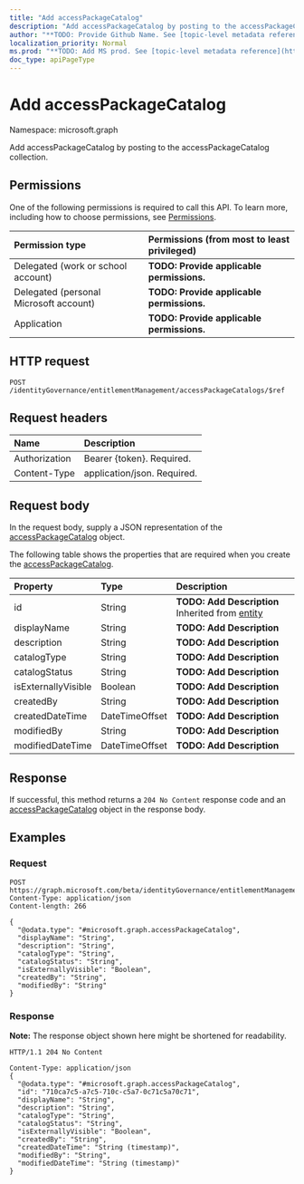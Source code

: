 ```yaml
---
title: "Add accessPackageCatalog"
description: "Add accessPackageCatalog by posting to the accessPackageCatalog collection."
author: "**TODO: Provide Github Name. See [topic-level metadata reference](https://msgo.azurewebsites.net/add/document/guidelines/metadata.html#topic-level-metadata)**"
localization_priority: Normal
ms.prod: "**TODO: Add MS prod. See [topic-level metadata reference](https://msgo.azurewebsites.net/add/document/guidelines/metadata.html#topic-level-metadata)**"
doc_type: apiPageType
---
```


# Add accessPackageCatalog
Namespace: microsoft.graph

Add accessPackageCatalog by posting to the accessPackageCatalog collection.

## Permissions
One of the following permissions is required to call this API. To learn more, including how to choose permissions, see [Permissions](/graph/permissions-reference).

|Permission type|Permissions (from most to least privileged)|
|:---|:---|
|Delegated (work or school account)|**TODO: Provide applicable permissions.**|
|Delegated (personal Microsoft account)|**TODO: Provide applicable permissions.**|
|Application|**TODO: Provide applicable permissions.**|

## HTTP request

<!-- {
  "blockType": "ignored"
}
-->
``` http
POST /identityGovernance/entitlementManagement/accessPackageCatalogs/$ref
```

## Request headers
|Name|Description|
|:---|:---|
|Authorization|Bearer {token}. Required.|
|Content-Type|application/json. Required.|

## Request body
In the request body, supply a JSON representation of the [accessPackageCatalog](../resources/accesspackagecatalog.md) object.

The following table shows the properties that are required when you create the [accessPackageCatalog](../resources/accesspackagecatalog.md).

|Property|Type|Description|
|:---|:---|:---|
|id|String|**TODO: Add Description** Inherited from [entity](../resources/entity.md)|
|displayName|String|**TODO: Add Description**|
|description|String|**TODO: Add Description**|
|catalogType|String|**TODO: Add Description**|
|catalogStatus|String|**TODO: Add Description**|
|isExternallyVisible|Boolean|**TODO: Add Description**|
|createdBy|String|**TODO: Add Description**|
|createdDateTime|DateTimeOffset|**TODO: Add Description**|
|modifiedBy|String|**TODO: Add Description**|
|modifiedDateTime|DateTimeOffset|**TODO: Add Description**|



## Response

If successful, this method returns a `204 No Content` response code and an [accessPackageCatalog](../resources/accesspackagecatalog.md) object in the response body.

## Examples

### Request
<!-- {
  "blockType": "request",
  "name": "create_accesspackagecatalog_from_"
}
-->
``` http
POST https://graph.microsoft.com/beta/identityGovernance/entitlementManagement/accessPackageCatalogs/$ref
Content-Type: application/json
Content-length: 266

{
  "@odata.type": "#microsoft.graph.accessPackageCatalog",
  "displayName": "String",
  "description": "String",
  "catalogType": "String",
  "catalogStatus": "String",
  "isExternallyVisible": "Boolean",
  "createdBy": "String",
  "modifiedBy": "String"
}
```


### Response
**Note:** The response object shown here might be shortened for readability.
<!-- {
  "blockType": "response",
  "truncated": true,
  "@odata.type": "microsoft.graph.accessPackageCatalog"
}
-->
``` http
HTTP/1.1 204 No Content

Content-Type: application/json
{
  "@odata.type": "#microsoft.graph.accessPackageCatalog",
  "id": "710ca7c5-a7c5-710c-c5a7-0c71c5a70c71",
  "displayName": "String",
  "description": "String",
  "catalogType": "String",
  "catalogStatus": "String",
  "isExternallyVisible": "Boolean",
  "createdBy": "String",
  "createdDateTime": "String (timestamp)",
  "modifiedBy": "String",
  "modifiedDateTime": "String (timestamp)"
}
```

